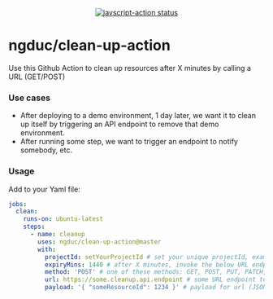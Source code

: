 
<p align="center">
  <a href="https://github.com/ngduc/clean-up-action/actions"><img alt="javscript-action status" src="https://github.com/ngduc/clean-up-action/workflows/units-test/badge.svg"></a>
</p>

# ngduc/clean-up-action

Use this Github Action to clean up resources after X minutes by calling a URL (GET/POST)

### Use cases
- After deploying to a demo environment, 1 day later, we want it to clean up itself by triggering an API endpoint to remove that demo environment.
- After running some step, we want to trigger an endpoint to notify somebody, etc.

### Usage

Add to your Yaml file:

```yml
jobs:
  clean:
    runs-on: ubuntu-latest
    steps:
      - name: cleanup
        uses: ngduc/clean-up-action@master
        with:
          projectId: setYourProjectId # set your unique projectId, example: myProjectId1
          expiryMins: 1440 # after X minutes, invoke the below URL endpoint.
          method: 'POST' # one of these methods: GET, POST, PUT, PATCH, DELETE
          url: https://some.cleanup.api.endpoint # some URL endpoint to clean up resources.
          payload: '{ "someResourceId": 1234 }' # payload for url (JSON string).
```